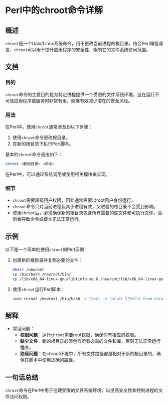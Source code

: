 <!--
Meta Description: # Perl中的chroot命令详解 ## 概述 `chroot`是一个Unix/Linux系统命令，用于更改当前进程的根目录。结合Perl编程语言，`chroot`可以用于提升应用程序的安全性，限制它的文件系统访问范围。 ## 文档 ### 目的 `chroot`命令的主要目的是为特定进程提供一个...
Meta Keywords: chroot, bash, newroot, bin, 在perl中
-->

# Perl中的chroot命令详解

## 概述
`chroot`是一个Unix/Linux系统命令，用于更改当前进程的根目录。结合Perl编程语言，`chroot`可以用于提升应用程序的安全性，限制它的文件系统访问范围。

## 文档
### 目的
`chroot`命令的主要目的是为特定进程提供一个受限的文件系统环境。这在运行不可信应用程序或服务时非常有用，能够有效减少潜在的安全风险。

### 用法
在Perl中，使用`chroot`通常涉及到以下步骤：
1. 使用`chroot`命令更改根目录。
2. 在新的根目录下执行Perl脚本。

基本的`chroot`命令语法如下：
```bash
chroot <新根目录> <命令>
```
在Perl中，可以通过系统调用或使用相关模块来实现。

### 细节
- `chroot`需要超级用户权限，因此通常需要以root用户身份运行。
- `chroot`命令只对当前进程及其子进程有效，父进程的根目录不会受到影响。
- 使用`chroot`后，必须确保新的根目录包含所有需要的库文件和可执行文件，否则会导致命令或脚本无法正常运行。

## 示例
以下是一个简单的使用`chroot`的Perl示例：
1. 创建新的根目录并复制必要的文件：
   ```bash
   mkdir /newroot
   cp /bin/bash /newroot/bin/
   cp /lib/x86_64-linux-gnu/libtinfo.so.6 /newroot/lib/x86_64-linux-gnu/
   ```
2. 使用`chroot`运行Perl脚本：
   ```bash
   sudo chroot /newroot /bin/bash -c "perl -e 'print \"Hello from chroot!\\n\"'"
   ```

## 解释
- 常见问题：
  - **权限问题**：运行`chroot`需要root权限，确保你有相应的权限。
  - **缺少文件**：新的根目录必须包含所有必需的文件和库，否则无法正常运行程序。
  - **路径问题**：在chroot环境中，所有文件路径都是相对于新的根目录的，确保在脚本中使用正确的路径。

## 一句话总结
`chroot`命令在Perl中用于创建受限的文件系统环境，以提高安全性和控制进程的文件访问权限。